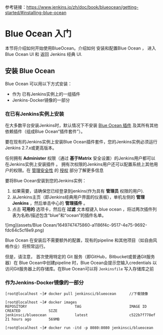 参考链接：https://www.jenkins.io/zh/doc/book/blueocean/getting-started/#installing-blue-ocean

# Blue Ocean 入门 

本节将介绍如何开始使用BlueOcean。介绍如何 安装和配置Blue Ocean ， 进入Blue Ocean UI 和 返回 Jenkins 经典 UI.

## 安装 Blue Ocean

Blue Ocean 可以用以下方式安装：

- 作为 已有Jenkins实例上的一组插件
- Jenkins-Docker镜像的一部分

### 在已有Jenkins实例上安装

在大多数平台安装Jenkins时，默认情况下不安装 [Blue Ocean 插件](https://plugins.jenkins.io/blueocean) 及其所有其他依赖插件（组成Blue Ocean“插件套件”）。

要在现有的Jenkins实例上安装Blue Ocean插件套件，您的Jenkins实例必须运行Jenkins 2.7.x或更高版本。

任何拥有 **Administer** 权限（通过 **基于Matrix** 安全设置）的Jenkins用户都可以在Jenkins实例上安装插件 。 拥有次权限的Jenkins用户还可以配置系统上其他用户的权限。在 [管理安全性](https://www.jenkins.io/zh/doc/book/managing/security) 的 [授权](https://www.jenkins.io/zh/doc/book/managing/security/#authorization) 部分了解更多信息

要将Blue Ocean安装到您的Jenkins实例：

1. 如果需要，请确保您已经登录到jenkins(作为具有 **管理员** 权限的用户).
2. 从Jenkins主页（即Jenkins经典用户界面的仪表板），单机左侧的 **管理Jenkins** ，然后单击中心的 **管理插件** 。
3. 点击 **可用的** 选项卡，然后在 **过滤** 文本框键入 blue ocean ，将过两次插件列表为名称/描述包含“blue”和“ocean”的插件名单。

![img](assets/Blue Ocean/1649747475860-a1186f4c-9517-4e75-9692-fdc64c5cf8e9.png)

Blue Ocean 在安装后不需要额外的配置，现有的pipeline 和其他项目（如自由风格作业）将照常运行。

但是，请注意， 首次使用特定的 Git 服务（即GitHub，Bitbucket或普通Git服务器）在 Blue Ocean中创建pipeline 时，Blue Ocean会提示您输入credentials 以访问Git服务器上的存储库。在Blue Ocean可以将 ``Jenkinsfile`` 写入存储库之前



### 作为Jenkins-Docker镜像的一部分

```plain
[root@localhost ~]# docker pull jenkinsci/blueocean      //下载镜像

[root@localhost ~]# docker images
REPOSITORY                      TAG                      IMAGE ID            CREATED             SIZE
jenkinsci/blueocean             latest                   c522b7f778ef        21 hours ago        569MB           

[root@localhost ~]# docker run -itd -p 8080:8080 jenkinsci/blueocean 
```